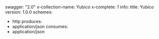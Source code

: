 swagger: "2.0"
x-collection-name: Yubico
x-complete: 1
info:
  title: Yubico
  version: 1.0.0
schemes:
- http
produces:
- application/json
consumes:
- application/json